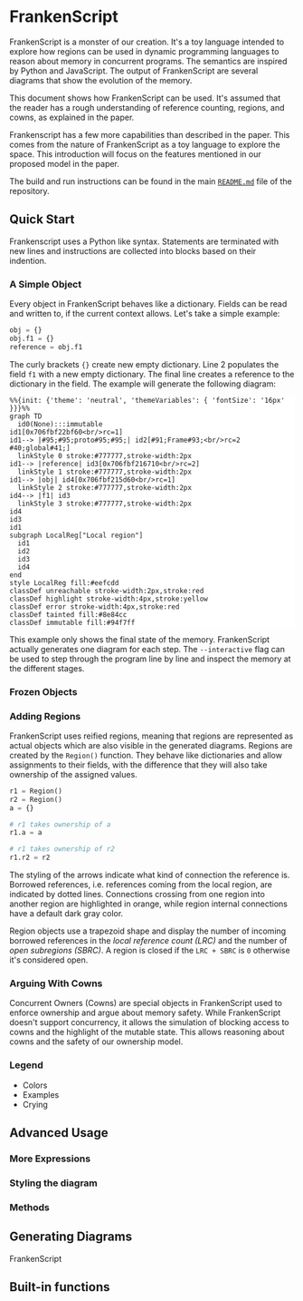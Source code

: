 <!--
* Start from section 4
* small introduction
* Mermaid
* legend and color coding
* Draft example code with steps
* Language constructs
* Limitations
-->

# FrankenScript

FrankenScript is a monster of our creation. It's a toy language intended to explore how regions can be used in dynamic programming languages to reason about memory in concurrent programs. The semantics are inspired by Python and JavaScript. The output of FrankenScript are several diagrams that show the evolution of the memory.

This document shows how FrankenScript can be used. It's assumed that the reader has a rough understanding of reference counting, regions, and cowns, as explained in the paper.

Frankenscript has a few more capabilities than described in the paper. This comes from the nature of FrankenScript as a toy language to explore the space. This introduction will focus on the features mentioned in our proposed model in the paper.

The build and run instructions can be found in the main [`README.md`](../README.md) file of the repository.

## Quick Start

Frankenscript uses a Python like syntax. Statements are terminated with new lines and instructions are collected into blocks based on their indention.

<!-- Jump to Legend -->

### A Simple Object

Every object in FrankenScript behaves like a dictionary. Fields can be read and written to, if the current context allows. Let's take a simple example:

```python
obj = {}
obj.f1 = {}
reference = obj.f1
```

The curly brackets `{}` create new empty dictionary. Line 2 populates the field `f1` with a new empty dictionary. The final line creates a reference to the dictionary in the field. The example will generate the following diagram:

<!-- FIXME: Add background differently here, since GH doesn't like this diff -->
<div style='background: #fff'>

```mermaid
%%{init: {'theme': 'neutral', 'themeVariables': { 'fontSize': '16px' }}}%%
graph TD
  id0(None):::immutable
id1[0x706fbf22bf60<br/>rc=1]
id1--> |#95;#95;proto#95;#95;| id2[#91;Frame#93;<br/>rc=2 #40;global#41;]
  linkStyle 0 stroke:#777777,stroke-width:2px
id1--> |reference| id3[0x706fbf216710<br/>rc=2]
  linkStyle 1 stroke:#777777,stroke-width:2px
id1--> |obj| id4[0x706fbf215d60<br/>rc=1]
  linkStyle 2 stroke:#777777,stroke-width:2px
id4--> |f1| id3
  linkStyle 3 stroke:#777777,stroke-width:2px
id4
id3
id1
subgraph LocalReg["Local region"]
  id1
  id2
  id3
  id4
end
style LocalReg fill:#eefcdd
classDef unreachable stroke-width:2px,stroke:red
classDef highlight stroke-width:4px,stroke:yellow
classDef error stroke-width:4px,stroke:red
classDef tainted fill:#8e84cc
classDef immutable fill:#94f7ff
```
</div>

This example only shows the final state of the memory. FrankenScript actually generates one diagram for each step. The `--interactive` flag can be used to step through the program line by line and inspect the memory at the different stages.

### Frozen Objects

### Adding Regions

FrankenScript uses reified regions, meaning that regions are represented as actual objects which are also visible in the generated diagrams. Regions are created by the `Region()` function. They behave like dictionaries and allow assignments to their fields, with the difference that they will also take ownership of the assigned values.

```python
r1 = Region()
r2 = Region()
a = {}

# r1 takes ownership of a
r1.a = a

# r1 takes ownership of r2
r1.r2 = r2
```
<!-- Maybe put the diagram and code side by side? -->

The styling of the arrows indicate what kind of connection the reference is. Borrowed references, i.e. references coming from the local region, are indicated by dotted lines. Connections crossing from one region into another region are highlighted in orange, while region internal connections have a default dark gray color.

Region objects use a trapezoid shape and display the number of incoming borrowed references in the *local reference count (LRC)* and the number of *open subregions (SBRC)*. A region is closed if the `LRC + SBRC` is `0` otherwise it's considered open.


### Arguing With Cowns

Concurrent Owners (Cowns) are special objects in FrankenScript used to enforce ownership and argue about memory safety. While FrankenScript doesn't support concurrency, it allows the simulation of blocking access to cowns and the highlight of the mutable state. This allows reasoning about cowns and the safety of our ownership model.

### Legend

* Colors
* Examples
* Crying

## Advanced Usage

### More Expressions

### Styling the diagram

### Methods

<!--
> P ::= b
> b ::= s | ss
> s ::= while c: b
-->

## Generating Diagrams

FrankenScript

## Built-in functions
